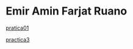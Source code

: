 # Emir Amin Farjat Ruano

[pratica01](./practica-1.md.md) 

[practica3](https://github.com/emiramin/practica3) 